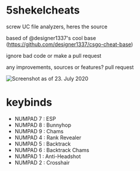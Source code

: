 # 5shekelcheats
screw UC file analyzers, heres the source

based of @designer1337's cool base (https://github.com/designer1337/csgo-cheat-base)

ignore bad code or make a pull request

any improvements, sources or features? pull request

![Screenshot as of 23. July 2020](https://i.imgur.com/8m90KLC.jpg)

# keybinds
 - NUMPAD 7 : ESP
 - NUMPAD 8 : Bunnyhop
 - NUMPAD 9 : Chams
 - NUMPAD 4 : Rank Revealer
 - NUMPAD 5 : Backtrack
 - NUMPAD 6 : Backtrack Chams
 - NUMPAD 1 : Anti-Headshot
 - NUMPAD 2 : Crosshair
